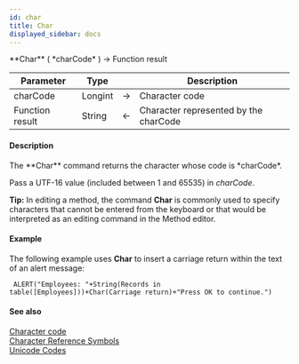 ```yaml
---
id: char
title: Char
displayed_sidebar: docs
---
```


<!--REF #_command_.Char.Syntax-->**Char** ( *charCode* ) -> Function result<!-- END REF-->
<!--REF #_command_.Char.Params-->
| Parameter | Type |  | Description |
| --- | --- | --- | --- |
| charCode | Longint | -> | Character code |
| Function result | String | <- | Character represented by the charCode |

<!-- END REF-->

#### Description 

<!--REF #_command_.Char.Summary-->The **Char** command returns the character whose code is *charCode*.<!-- END REF-->

Pass a UTF-16 value (included between 1 and 65535) in *charCode*.

**Tip:** In editing a method, the command **Char** is commonly used to specify characters that cannot be entered from the keyboard or that would be interpreted as an editing command in the Method editor.

#### Example 

The following example uses **Char** to insert a carriage return within the text of an alert message:

```4d
 ALERT("Employees: "+String(Records in table([Employees]))+Char(Carriage return)+"Press OK to continue.")
```

#### See also 
[Character code](character-code.md)  
[Character Reference Symbols](../../4D/20-R6/Character-Reference-Symbols.300-6957888.en.html)  
[Unicode Codes](../../4D/20-R6/Unicode-Codes.300-6957845.en.html)  
